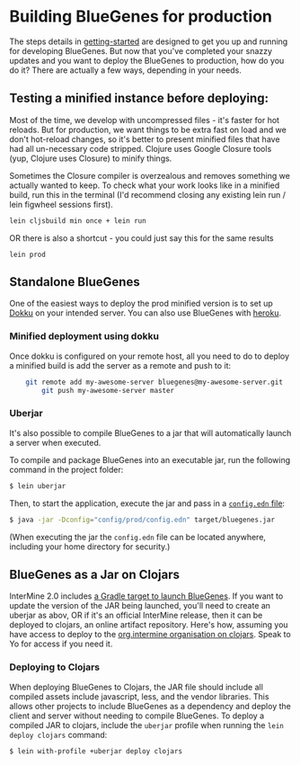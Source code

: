 # Building BlueGenes for production 

The steps details in [getting-started](getting-started.md) are designed to get you up and running for developing BlueGenes. 
But now that you've completed your snazzy updates and you want to deploy the BlueGenes to production, how do you do it?
There are actually a few ways, depending in your needs. 

## Testing a minified instance before deploying:

Most of the time, we develop with uncompressed files - it's faster for hot reloads. But for production, we want things to be extra fast on load and we don't hot-reload changes, so it's better to present minified files that have had all un-necessary code stripped. Clojure uses Google Closure tools (yup, Clojure uses Closure) to minify things. 

Sometimes the Closure compiler is overzealous and removes something we actually wanted to keep. To check what your work looks like in a minified build, run this in the terminal (I'd recommend closing any existing lein run / lein figwheel sessions first). 

```bash
lein cljsbuild min once + lein run
```

OR there is also a shortcut - you could just say this for the same results

```
lein prod
```

## Standalone BlueGenes

One of the easiest ways to deploy the prod minified version is to set up [Dokku](http://dokku.viewdocs.io/dokku/) on your intended server. You can also use BlueGenes with [heroku](https://www.heroku.com/).

### Minified deployment using dokku
Once dokku is configured on your remote host, all you need to do to deploy a minified build is add the server as a remote and push to it:

```bash
	git remote add my-awesome-server bluegenes@my-awesome-server.git
        git push my-awesome-server master
```

### Uberjar

It's also possible to compile BlueGenes to a jar that will automatically launch a server when executed. 

To compile and package BlueGenes into an executable jar, run the following command in the project folder:
```bash
$ lein uberjar
```
Then, to start the application, execute the jar and pass in a [`config.edn` file](../config/dev/README.md):

```bash
$ java -jar -Dconfig="config/prod/config.edn" target/bluegenes.jar
```

(When executing the jar the `config.edn` file can be located anywhere, including your home directory for security.)

## BlueGenes as a Jar on Clojars

InterMine 2.0 includes [a Gradle target to launch BlueGenes](https://intermine.readthedocs.io/en/intermine-2.0/system-requirements/software/gradle/index.html#deploy-blue-genes). If you want to update the version of the JAR being launched, you'll need to create an uberjar as abov, OR if it's an official InterMine release, then it can be deployed to clojars, an online artifact repository. Here's how, assuming you have access to deploy to the [org.intermine organisation on clojars](https://clojars.org/groups/org.intermine). Speak to Yo for access if you need it.

### Deploying to Clojars

When deploying BlueGenes to Clojars, the JAR file should include all compiled assets include javascript, less, and the vendor libraries. This allows other projects to include BlueGenes as a dependency and deploy the client and server without needing to compile BlueGenes. To deploy a compiled JAR to clojars, include the `uberjar` profile when running the `lein deploy clojars` command:
```bash
$ lein with-profile +uberjar deploy clojars
```
